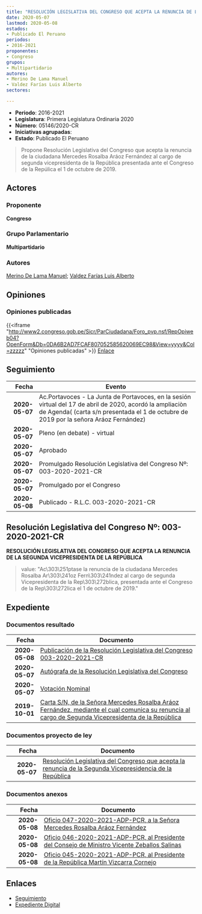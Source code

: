 ```yaml
---
title: "RESOLUCIÓN LEGISLATIVA DEL CONGRESO QUE ACEPTA LA RENUNCIA DE LA SEGUNDA VICEPRESIDENTA DE LA REPÚBLICA"
date: 2020-05-07
lastmod: 2020-05-08
estados:
- Publicado El Peruano
periodos:
- 2016-2021
proponentes:
- Congreso
grupos:
- Multipartidario
autores:
- Merino De Lama Manuel
- Valdez Farías Luis Alberto
sectores:

---
```

- **Periodo**: 2016-2021
- **Legislatura**: Primera Legislatura Ordinaria 2020
- **Número**: 05146/2020-CR
- **Iniciativas agrupadas**: 
- **Estado**: Publicado El Peruano

> Propone Resolución Legislativa del Congreso que acepta la renuncia de la ciudadana Mercedes Rosalba Aráoz Fernández al cargo de segunda vicepresidenta de la República presentada ante el Congreso de la Repúlica el 1 de octubre de 2019.


## Actores

### Proponente

**Congreso**

### Grupo Parlamentario

**Multipartidario**

### Autores

[Merino De Lama Manuel](mailto:mailto:mmerino@congreso.gob.pe); [Valdez Farías Luis Alberto](mailto:mailto:lvaldez@congreso.gob.pe)

## Opiniones

### Opiniones publicadas

{{<iframe "http://www2.congreso.gob.pe/Sicr/ParCiudadana/Foro_pvp.nsf/RepOpiweb04?OpenForm&Db=0DA6B2AD7FCAF807052585620069EC98&View=yyyy&Col=zzzzz" "Opiniones publicadas" >}}
[Enlace](http://www2.congreso.gob.pe/Sicr/ParCiudadana/Foro_pvp.nsf/RepOpiweb04?OpenForm&Db=0DA6B2AD7FCAF807052585620069EC98&View=yyyy&Col=zzzzz)


## Seguimiento

| Fecha | Evento |
|------:|--------|
| **2020-05-07** | Ac.Portavoces - La Junta de Portavoces, en la sesión virtual del 17 de abril de 2020, acordó la ampliaciòn de Agenda( (carta s/n presentada el 1 de octubre de 2019 por la señora Aráoz Fernández) |
| **2020-05-07** | Pleno (en debate) - virtual |
| **2020-05-07** | Aprobado |
| **2020-05-07** | Promulgado Resolución Legislativa del Congreso Nº: 003-2020-2021-CR |
| **2020-05-07** | Promulgado por el Congreso |
| **2020-05-08** | Publicado - R.L.C. 003-2020-2021-CR |

## Resolución Legislativa del Congreso Nº: 003-2020-2021-CR

**RESOLUCIÓN LEGISLATIVA DEL CONGRESO QUE ACEPTA LA RENUNCIA DE LA SEGUNDA VICEPRESIDENTA DE LA REPÚBLICA**

> value: "Ac\303\251ptase la renuncia de la ciudadana Mercedes Rosalba Ar\303\241oz Fern\303\241ndez al cargo de segunda Vicepresidenta de la Rep\303\272blica, presentada ante el Congreso de la Rep\303\272lica el 1 de octubre de 2019."


## Expediente

### Documentos resultado

| Fecha | Documento |
|------:|-----------|
| **2020-05-08** | [Publicación de la Resolución Legislativa del Congreso 003-2020-2021-CR](http://www.leyes.congreso.gob.pe/Documentos/2016_2021/Resolucion_del_Congreso/RLC-003-2020-2021-CR.pdf) |
| **2020-05-07** | [Autógrafa de la Resolución Legislativa del Congreso](http://www.leyes.congreso.gob.pe/Documentos/2016_2021/Autografas/Resolucion_Legislativa_del_Congreso/AU0514620200507.pdf) |
| **2020-05-07** | [Votación Nominal](http://www.leyes.congreso.gob.pe/Documentos/2016_2021/Asistencia_y_Votacion/Proyectos_de_Ley/Votacion_Nominal/VN05146-20200507.pdf) |
| **2019-10-01** | [Carta S/N, de la Señora Mercedes Rosalba Aráoz Fernández, mediante el cual comunica su renuncia al cargo de Segunda Vicepresidenta de la República](http://www.leyes.congreso.gob.pe/Documentos/2016_2021/Consejo_Directivo/Documentos_Otras_Instituciones/CARTA-S-N.pdf) |

### Documentos proyecto de ley

| Fecha | Documento |
|------:|-----------|
| **2020-05-07** | [Resolución Legislativa del Congreso que acepta la renuncia de la Segunda Vicepresidencia de la República](http://www.leyes.congreso.gob.pe/Documentos/2016_2021/Proyectos_de_Ley_y_de_Resoluciones_Legislativas/PL05146-20200508.pdf) |

### Documentos anexos

| Fecha | Documento |
|------:|-----------|
| **2020-05-08** | [Oficio 047-2020-2021-ADP-PCR, a la Señora Mercedes Rosalba Aráoz Fernández](http://www.leyes.congreso.gob.pe/Documentos/2016_2021/Oficios/Presidencia_del_Congreso/OFICIO-047-2020-2021-ADP-PCR.pdf) |
| **2020-05-08** | [Oficio 046-2020-2021-ADP-PCR, al Presidente del Consejo de Ministro Vicente Zeballos Salinas](http://www.leyes.congreso.gob.pe/Documentos/2016_2021/Oficios/Presidencia_del_Congreso/OFICIO-046-2020-2021-ADP-PCR.pdf) |
| **2020-05-08** | [Oficio 045-2020-2021-ADP-PCR, al Presidente de la República Martín Vizcarra Cornejo](http://www.leyes.congreso.gob.pe/Documentos/2016_2021/Oficios/Presidencia_del_Congreso/OFICIO-045-2020-2021-ADP-PCR.pdf) |

## Enlaces

- [Seguimiento](http://www2.congreso.gob.pe/Sicr/TraDocEstProc/CLProLey2016.nsf/f7fff46988ca05b1052578e100829cc7/434f6f9666c2977c0525856200728a5a?OpenDocument)
- [Expediente Digital](http://www2.congreso.gob.pe/Sicr/TraDocEstProc/Expvirt_2011.nsf/visbusqptramdoc1621/05146?opendocument)

